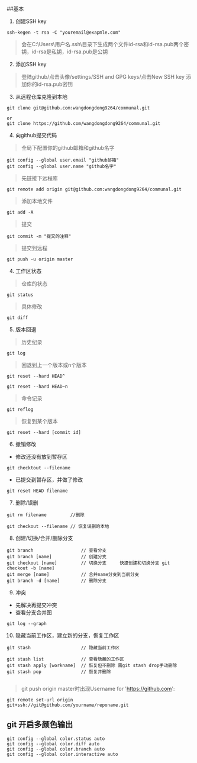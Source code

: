 ##基本

1. 创建SSH key

```
ssh-kegen -t rsa -C "youremail@exapmle.com"
```

>会在C:\Users\用户名\.ssh\目录下生成两个文件id-rsa和id-rsa.pub两个密钥，id-rsa是私钥，id-rsa.pub是公钥

2. 添加SSH key

>登陆github/点击头像/settings/SSH and GPG keys/点击New SSH key  添加你的id-rsa.pub密钥

3. 从远程仓库克隆到本地

```
git clone git@github.com:wangdongdong9264/communal.git

or
git clone https://github.com/wangdongdong9264/communal.git
```

4. 向github提交代码

>全局下配置你的github邮箱和github名字

```
git config --global user.email "github邮箱"
git config --global user.name "github名字"

```

>先链接下远程库

```
git remote add origin git@github.com:wangdongdong9264/communal.git
```

>添加本地文件

```
git add -A
```

>提交

```
git commit -m "提交的注释"
```

>提交到远程

```
git push -u origin master
```

4. 工作区状态

>仓库的状态

```
git status
```

>具体修改

```
git diff
```

5. 版本回退

>历史纪录

```
git log
```

>回退到上一个版本或n个版本

```
git reset --hard HEAD^

git reset --hard HEAD~n
```


>命令记录

```
git reflog
```

>恢复到某个版本

```
git reset --hard [commit id]
```

6. 撤销修改

* 修改还没有放到暂存区

```
git checktout --filename
```

* 已提交到暂存区，并做了修改

```
git reset HEAD filename
```

7. 删除/误删
```
git rm filename         //删除

git checkout --filename // 恢复误删的本地
```

8. 创建/切换/合并/删除分支

```
git branch                  // 查看分支
git branch [name]           // 创建分支
git checkout [name]         // 切换分支     快捷创建和切换分支 git checkout -b [name]
git merge [name]            // 合并name分支到当前分支
git branch -d [name]        // 删除分支

```

9. 冲突

* 先解决再提交冲突
* 查看分支合并图
```
git log --graph
```

10. 隐藏当前工作区，建立新的分支，恢复工作区

```
git stash                   // 隐藏当前工作区

git stash list              // 查看隐藏的工作区
git stash apply [workname]  // 恢复但不删除 需git stash drop手动删除
git stash pop               // 恢复并删除
            
```

>  git push origin master时出现Username for 'https://github.com':

```
git remote set-url origin git+ssh://git@github.com/yourname/reponame.git
```

## git 开启多颜色输出

```
git config --global color.status auto
git config --global color.diff auto
git config --global color.branch auto
git config --global color.interactive auto
```

